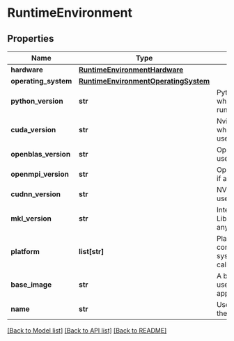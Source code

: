 # RuntimeEnvironment

## Properties
Name | Type | Description | Notes
------------ | ------------- | ------------- | -------------
**hardware** | [**RuntimeEnvironmentHardware**](RuntimeEnvironmentHardware.md) |  | [optional]
**operating_system** | [**RuntimeEnvironmentOperatingSystem**](RuntimeEnvironmentOperatingSystem.md) |  | [optional]
**python_version** | **str** | Python version on which the application runs on | [optional]
**cuda_version** | **str** | Nvidia CUDA version which the application uses | [optional]
**openblas_version** | **str** | OpenBLAS version used, if any | [optional]
**openmpi_version** | **str** | Open MPI version used, if any | [optional]
**cudnn_version** | **str** | NVIDIA cuDNN version used, if any | [optional]
**mkl_version** | **str** | Intel® Math Kernel Library version used, if any | [optional]
**platform** | **list[str]** | Platform used - corresponds to sysconfig.get_platform() call | [optional]
**base_image** | **str** | A base container image used to run the application | [optional]
**name** | **str** | User defined name of the runtime environment | [optional]

[[Back to Model list]](../README.md#documentation-for-models) [[Back to API list]](../README.md#documentation-for-api-endpoints) [[Back to README]](../README.md)

